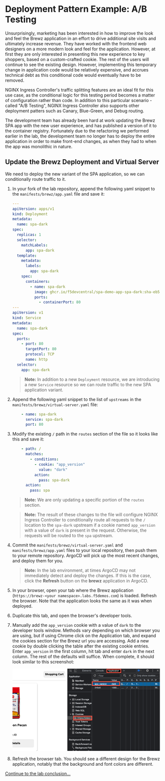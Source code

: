 # Deployment Pattern Example: A/B Testing

Unsurprisingly, marketing has been interested in how to improve the look and feel the Brewz application in an effort to drive additional site visits and ultimately increase revenue. They have worked with the frontend web designers on a more modern look and feel for the application. However, at first they are only interested in presenting this new experience to key shoppers, based on a custom-crafted cookie. The rest of the users will continue to see the existing design. However, implementing this temporary change in application code would be relatively expensive, and accrues technical debt as this conditional code would eventually have to be removed.

NGINX Ingress Controller's traffic splitting features are an ideal fit for this use case, as the conditional logic for this testing period becomes a matter of configuration rather than code. In addition to this particular scenario - called "A/B Testing", NGINX Ingress Controller also supports other deployment patters such as Canary, Blue-Green, and Debug routing.

The development team has already been hard at work updating the Brewz SPA app with the new user experience, and has published a version of it to the container registry. Fortunately due to the refactoring we performed earlier in the lab, the development team no longer has to deploy the entire application in order to make front-end changes, as when they had to when the app was monolithic in nature.

## Update the Brewz Deployment and Virtual Server

We need to deploy the new variant of the SPA application, so we can conditionally route traffic to it.

1. In your fork of the lab repository, append the following yaml snippet to the `manifests/brewz/app.yaml` file and save it:

    ```yaml
    ---
    apiVersion: apps/v1
    kind: Deployment
    metadata:
      name: spa-dark
    spec:
      replicas: 1
      selector:
        matchLabels:
          app: spa-dark
      template:
        metadata:
          labels:
            app: spa-dark
        spec:
          containers:
            - name: spa-dark
              image: ghcr.io/f5devcentral/spa-demo-app-spa-dark:sha-eb52ccf
              ports:
                - containerPort: 80
    ---
    apiVersion: v1
    kind: Service
    metadata:
      name: spa-dark
    spec:
      ports:
        - port: 80
          targetPort: 80
          protocol: TCP
          name: http
      selector:
        app: spa-dark

    ```

    > **Note:** In addition to a new `Deployment` resource, we are introducing a new `Service` resource so we can route traffic to the new SPA application variant.

1. Append the following yaml snippet to the list of `upstreams` in the `manifests/brewz/virtual-server.yaml` file:

    ```yaml
        - name: spa-dark
          service: spa-dark
          port: 80
    ```

1. Modify the existing `/` path in the `routes` section of the file so it looks like this and save it:

    ```yaml
        - path: /
          matches:
            - conditions:
              - cookie: "app_version"
                value: "dark"
              action:
                pass: spa-dark
          action:
            pass: spa
    ```

    > **Note:** We are only updating a specific portion of the `routes` section.

    > **Note:** The result of these changes to the file will configure NGINX Ingress Controller to conditionally route all requests to the `/` location to the `spa-dark` upstream if a cookie named `app_version` with a value of `dark` is present in the request. Otherwise, the requests will be routed to the `spa` upstream.

1. Commit the `manifests/brewz/virtual-server.yaml` and `manifests/brewz/app.yaml` files to your local repository, then push them to your remote repository. ArgoCD will pick up the most recent changes, and deploy them for you.

    > **Note:** In the lab environment, at times ArgoCD may not immediately detect and deploy the changes. If this is the case, click the **Refresh** button on the **brewz** application in ArgoCD.

1. In your browser, open your tab where the Brewz application (`https://brewz-<your namespace>.labs.f5demos.com`) is loaded. Refresh the browser. Note that the application looks the same as it was when deployed.

1. Duplicate this tab, and open the browser's developer tools.

1. Manually add the `app_version` cookie with a value of `dark` to the developer tools window. Methods vary depending on which browser you are using, but if using Chrome click on the Application tab, and expand the cookies section for the Brewz url you are accessing. Add a new cookie by double clicking the table after the existing cookie entries. Enter `app_version` in the first column, hit tab and enter `dark` in the next column. The rest of the defaults will suffice. When complete, it should look similar to this screenshot:

    <img src="assets/chrome-cookie.png" alt="Cookie view in Chrome Developer Tools panel" width="600"/>

1. Refresh the browser tab. You should see a different design for the Brewz application, notably that the background and font colors are different.

[Continue to the lab conclusion...](conclusion.md)
